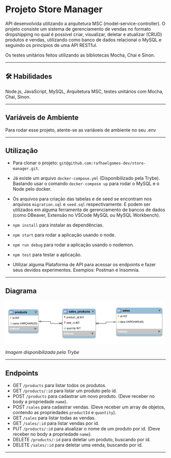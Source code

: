 # Projeto Store Manager
API desenvolvida utilizando a arquitetura MSC (model-service-controller). O projeto consiste um sistema de gerenciamento de vendas no formato dropshipping no qual é possível criar, visualizar, deletar e atualizar (CRUD) produtos e vendas, utilizando como banco de dados relacional o MySQL e seguindo os princípios de uma API RESTful.

Os testes unitários feitos utilizando as bibliotecas Mocha, Chai e Sinon.

<hr></hr>

## 🛠 Habilidades
Node.js, JavaScript, MySQL, Arquitetura MSC, testes unitários com Mocha, Chai, Sinon.

<hr></hr>

## Variáveis de Ambiente

Para rodar esse projeto, atente-se as variáveis de ambiente no seu .env


<hr></hr>

## Utilização

- Para clonar o projeto: `git@github.com:rafhaelgomes-dev/store-manager.git`.

- Já existe um arquivo `docker-compose.yml` (Disponibilizado pela Trybe). Bastando usar o comando `docker-compose up` para rodar o MySQL e o Node pelo docker.

- Os arquivos para criação das tabelas e de seed se encontram nos arquivos `migration.sql` e `seed.sql` respectivamente. E podem ser utilizados em alguma ferramenta de gerenciamento de bancos de dados (como DBeaver, Extensão no VSCode MySQL ou MySQL Workbench).

- `npm install` para instalar as dependências.

- `npm start` para rodar a aplicação usando o node.

- `npm run debug` para rodar a aplicação usando o nodemon.

- `npm test` para testar a aplicação.

- Utilizar alguma Plataforma de API para acessar os endpoints e fazer seus devidos experimentos. Exemplos: Postman e Insomnia.

<hr></hr>

## Diagrama

![Diagrama de relacionamentos das tabelas](diagrama.png)

<i> Imagem disponibilizada pela Trybe </i>

<hr></hr>

## Endpoints

- GET `/products` para listar todos os produtos.
- GET `/products/:id` para listar um produto pelo id.
- POST `/products` para cadastrar um novo produto. (Deve receber no body a propriedade `name`).
- POST `/sales` para cadastrar vendas. (Deve receber um array de objetos, contendo as propriedades `productId` e `quantity`).
- GET `/sales` para listar todas as vendas.
- GET `/sales/:id` para listar vendas por id.
- PUT `/products/:id` para atualizar o nome de um produto por id. (Deve receber no body a propriedade `name`).
- DELETE `/products/:id` para deletar um produto, buscando por id.
- DELETE `/sales/:id` para deletar uma venda, buscando por id.

<hr></hr>